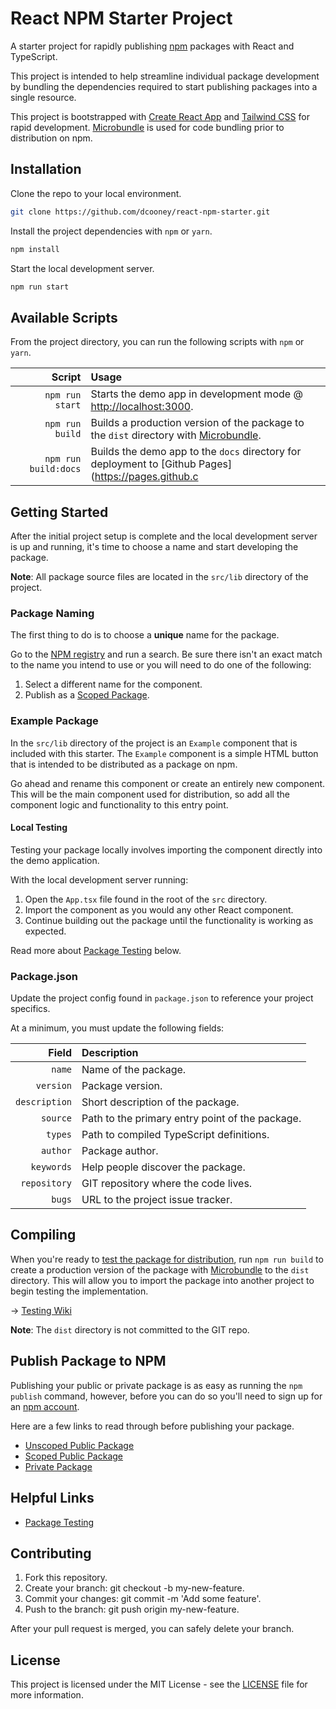 # React NPM Starter Project

A starter project for rapidly publishing [npm](https://www.npmjs.com/) packages with React and TypeScript.

This project is intended to help streamline individual package development by bundling the dependencies required to start publishing packages into a single resource.

This project is bootstrapped with [Create React App](https://github.com/facebook/create-react-app) and [Tailwind CSS](https://tailwindcss.com/) for rapid development. [Microbundle](https://github.com/developit/microbundle) is used for code bundling prior to distribution on npm.

## Installation

Clone the repo to your local environment.

```bash
git clone https://github.com/dcooney/react-npm-starter.git
```

Install the project dependencies with `npm` or `yarn`.

```bash
npm install
```

Start the local development server.

```bash
npm run start
```

## Available Scripts

From the project directory, you can run the following scripts with `npm` or `yarn`.

| Script                 |  Usage                                                                                                                          |
|----------------------: | :------------------------------------------------------------------------------------------------------------------------------- |
| `npm run start`        | Starts the demo app in development mode @ [http://localhost:3000](http://localhost:3000).      |
| `npm run build`        | Builds a production version of the package to the `dist` directory with [Microbundle](https://github.com/developit/microbundle).  |
| `npm run build:docs`   | Builds the demo app to the `docs` directory for deployment to [Github Pages](<https://pages.github.c>

## Getting Started

After the initial project setup is complete and the local development server is up and running, it's time to choose a name and start developing the package.

**Note**: All package source files are located in the `src/lib` directory of the project.

### Package Naming

The first thing to do is to choose a **unique** name for the package.

Go to the [NPM registry](https://www.npmjs.com/) and run a search. Be sure there isn't an exact match to the name you intend to use or you will need to do one of the following:

1. Select a different name for the component.
2. Publish as a [Scoped Package](https://docs.npmjs.com/creating-and-publishing-scoped-public-packages).

### Example Package

In the `src/lib` directory of the project is an `Example` component that is included with this starter. The `Example` component is a simple HTML button that is intended to be distributed as a package on npm.

Go ahead and rename this component or create an entirely new component. This will be the main component used for distribution, so add all the component logic and functionality to this entry point.

#### Local Testing

Testing your package locally involves importing the component directly into the demo application.

With the local development server running:

1. Open the `App.tsx` file found in the root of the `src` directory.
2. Import the component as you would any other React component.
3. Continue building out the package until the functionality is working as expected.

Read more about [Package Testing](#compiling) below.

### Package.json

Update the project config found in `package.json` to reference your project specifics.

At a minimum, you must update the following fields:

| Field          | Description                                |
|--------------: |:------------------------------------------ |
| `name`         | Name of the package.                       |
| `version`      | Package version.                           |
| `description`  | Short description of the package.          |
| `source`       | Path to the primary entry point of the package.   |
| `types`        | Path to compiled TypeScript definitions.   |
| `author`       | Package author.                            |
| `keywords`     | Help people discover the package.          |
| `repository`   | GIT repository where the code lives.       |
| `bugs`         | URL to the project issue tracker.          |

## Compiling

When you're ready to [test the package for distribution](https://github.com/dcooney/react-npm-starter/wiki/Testing), run `npm run build` to create a production version of the package with [Microbundle](https://github.com/developit/microbundle) to the `dist` directory. This will allow you to import the package into another project to begin testing the implementation.

&rarr; [Testing Wiki](https://github.com/dcooney/react-npm-starter/wiki/Testing)

**Note**: The `dist` directory is not committed to the GIT repo.

## Publish Package to NPM

Publishing your public or private package is as easy as running the `npm publish` command, however, before you can do so you'll need to sign up for an [npm account](https://www.npmjs.com/signup).

Here are a few links to read through before publishing your package.

- [Unscoped Public Package](https://docs.npmjs.com/creating-and-publishing-unscoped-public-packages)
- [Scoped Public Package](https://docs.npmjs.com/creating-and-publishing-scoped-public-packages)
- [Private Package](https://docs.npmjs.com/creating-and-publishing-private-packages)

## Helpful Links

- [Package Testing](https://github.com/dcooney/react-npm-starter/wiki/Testing)

## Contributing

1. Fork this repository.
2. Create your branch: git checkout -b my-new-feature.
3. Commit your changes: git commit -m 'Add some feature'.
4. Push to the branch: git push origin my-new-feature.

After your pull request is merged, you can safely delete your branch.

## License

This project is licensed under the MIT License - see the [LICENSE](https://github.com/dcooney/react-npm-starter/blob/main/LICENSE) file for more information.
